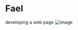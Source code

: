 # Fael
developing a web page
![image](https://github.com/kyailll/Fael/assets/144581701/3e757331-6aff-4afa-92b8-fa977fbe7825)


